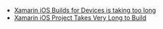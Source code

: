 * [Xamarin iOS Builds for Devices is taking too long](https://forums.xamarin.com/discussion/85767/xamarin-ios-build-for-devices-is-taking-too-long)
* [Xamarin iOS Project Takes Very Long to Build](https://stackoverflow.com/questions/46167708/xamarin-ios-project-takes-very-long-to-build/46188373)

